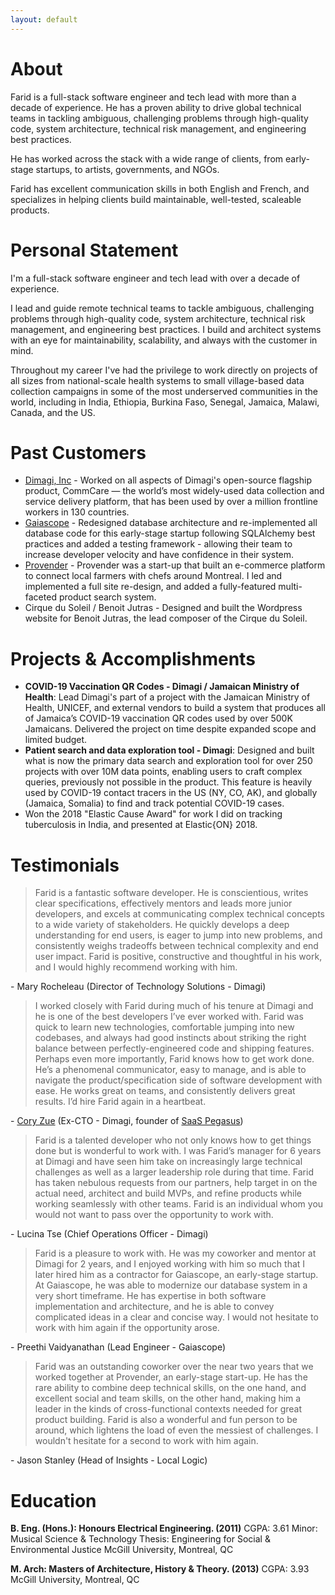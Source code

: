 ```yaml
---
layout: default
---
```



# About

Farid is a full-stack software engineer and tech lead with more than a decade of experience. He has a proven ability to drive global technical teams in tackling ambiguous, challenging problems through high-quality code, system architecture, technical risk management, and engineering best practices.

He has worked across the stack with a wide range of clients, from early-stage startups, to artists, governments, and NGOs. 

Farid has excellent communication skills in both English and French, and specializes in helping clients build maintainable, well-tested, scaleable products. 

# Personal Statement

I'm a full-stack software engineer and tech lead with over a decade of experience. 

I lead and guide remote technical teams to tackle ambiguous, challenging problems through high-quality code, system architecture, technical risk management, and engineering best practices. I build and architect systems with an eye for maintainability, scalability, and always with the customer in mind. 

Throughout my career I've had the privilege to work directly on projects of all sizes from national-scale health systems to small village-based data collection campaigns in some of the most underserved communities in the world, including in India, Ethiopia, Burkina Faso, Senegal, Jamaica, Malawi, Canada, and the US. 

# Past Customers

* [Dimagi, Inc](https://www.dimagi.com/) - Worked on all aspects of Dimagi's open-source flagship product, CommCare — the world’s most widely-used data collection and service delivery platform, that has been used by over a million frontline workers in 130 countries.
* [Gaiascope](https://www.gaia-scope.com/) -  Redesigned database architecture and re-implemented all database code for this early-stage startup following SQLAlchemy best practices and added a testing framework - allowing their team to increase developer velocity and have confidence in their system.
* [Provender](https://www.crunchbase.com/organization/provender) - Provender was a start-up that built an e-commerce platform to connect local farmers with chefs around Montreal.  I led and implemented a full site re-design, and added a fully-featured multi-faceted product search system.
* Cirque du Soleil / Benoit Jutras - Designed and built the Wordpress website for Benoit Jutras, the lead composer of the Cirque du Soleil.

# Projects & Accomplishments

* **COVID-19 Vaccination QR Codes - Dimagi / Jamaican Ministry of Health**: Lead Dimagi's part of a project with the Jamaican Ministry of Health, UNICEF, and external vendors to build a system that produces all of Jamaica’s COVID-19 vaccination QR codes used by over 500K Jamaicans. Delivered the project on time despite expanded scope and limited budget.
* **Patient search and data exploration tool - Dimagi**: Designed and built what is now the primary data search and exploration tool for over 250 projects with over 10M data points, enabling  users to craft complex queries, previously not possible in the product. This feature is heavily used by COVID-19 contact tracers in the US (NY, CO, AK), and globally (Jamaica, Somalia) to find and track potential COVID-19 cases.
* Won the 2018 "Elastic Cause Award" for work I did on tracking tuberculosis in India, and presented at Elastic{ON} 2018.

# Testimonials

> Farid is a fantastic software developer. He is conscientious, writes clear specifications, effectively mentors and leads more junior developers, and excels at communicating complex technical concepts to a wide variety of stakeholders. He quickly develops a deep understanding for end users, is eager to jump into new problems, and consistently weighs tradeoffs between technical complexity and end user impact. Farid is positive, constructive and thoughtful in his work, and I would highly recommend working with him. 

\- Mary Rocheleau (Director of Technology Solutions - Dimagi)

> I worked closely with Farid during much of his tenure at Dimagi and he is one of the best developers I’ve ever worked with. Farid was quick to learn new technologies, comfortable jumping into new codebases, and always had good instincts about striking the right balance between perfectly-engineered code and shipping features. Perhaps even more importantly, Farid knows how to get work done. He’s a phenomenal communicator, easy to manage, and is able to navigate the product/specification side of software development with ease. He works great on teams, and consistently delivers great results. I’d hire Farid again in a heartbeat.

\- [Cory Zue](https://www.coryzue.com/) (Ex-CTO - Dimagi, founder of [SaaS Pegasus](https://www.saaspegasus.com/))


> Farid is a talented developer who not only knows how to get things done but is wonderful to work with. I was Farid’s manager for 6 years at Dimagi and have seen him take on increasingly large technical challenges as well as a larger leadership role during that time. Farid has taken nebulous requests from our partners, help target in on the actual need, architect and build MVPs, and refine products while working seamlessly with other teams. Farid is an individual whom you would not want to pass over the opportunity to work with.  

\- Lucina Tse (Chief Operations Officer - Dimagi)

> Farid is a pleasure to work with. He was my coworker and mentor at Dimagi for 2 years, and I enjoyed working with him so much that I later hired him as a contractor for Gaiascope, an early-stage startup. At Gaiascope, he was able to modernize our database system in a very short timeframe. He has expertise in both software implementation and architecture, and he is able to convey complicated ideas in a clear and concise way. I would not hesitate to work with him again if the opportunity arose.

\- Preethi Vaidyanathan (Lead Engineer - Gaiascope)

> Farid was an outstanding coworker over the near two years that we worked together at Provender, an early-stage start-up. He has the rare ability to combine deep technical skills, on the one hand, and excellent social and team skills, on the other hand, making him a leader in the kinds of cross-functional contexts needed for great product building. Farid is also a wonderful and fun person to be around, which lightens the load of even the messiest of challenges. I wouldn't hesitate for a second to work with him again.

\- Jason Stanley (Head of Insights - Local Logic)

# Education

**B. Eng. (Hons.): Honours Electrical Engineering. (2011)**
CGPA: 3.61
Minor: Musical Science & Technology
Thesis: Engineering for Social & Environmental Justice
McGill University, Montreal, QC

**M. Arch: Masters of Architecture, History & Theory. (2013)**
CGPA: 3.93
McGill University, Montreal, QC
